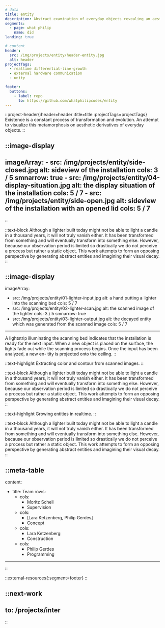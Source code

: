 ```yaml
---
# data
title: entity
description: Abstract examination of everyday objects revealing an aesthetic derivative subject to inexorable decay.
segments:
  - page: what philip
    name: did
landing: true

# content
header:
  src: /img/projects/entity/header-entity.jpg
  alt: header
projectTags:
  - realtime differential-line-growth
  - external hardware communication
  - unity

footer:
  buttons:
    - label: repo
      to: https://github.com/whatphilipcodes/entity
---
```


::project-header{:header=header :title=title :projectTags=projectTags}
Existence is a constant process of transformation and evolution. An attempt to visualize this metamorphosis on aesthetic derivatives of everyday objects.
::

::image-display
---
imageArray:
    - src: /img/projects/entity/side-closed.jpg
      alt: sideview of the installation
      cols: 3 / 5
      smnarrow: true
    - src: /img/projects/entity/04-display-situation.jpg
      alt: the display situation of the installation
      cols: 5 / 7
    - src: /img/projects/entity/side-open.jpg
      alt: sideview of the installation with an opened lid
      cols: 5 / 7
---
::

::text-block
Although a lighter built today might not be able to light a candle in a thousand years, it will not truly vanish either. It has been transformed from something and will eventually transform into something else. However, because our observation period is limited so drastically we do not perceive a process but rather a static object. This work attempts to form an opposing perspective by generating abstract entities and imagining their visual decay.
::

::image-display
---
imageArray:
  - src: /img/projects/entity/01-lighter-input.jpg
    alt: a hand putting a lighter into the scanning bed
    cols: 5 / 7
  - src: /img/projects/entity/02-lighter-scan.jpg
    alt: the scanned image of the lighter
    cols: 3 / 5
    smnarrow: true
  - src: /img/projects/entity/03-lighter-output.jpg
    alt: the decayed entity which was generated from the scanned image
    cols:  5 / 7
---
A lightstrip illuminating the scanning bed indicates that the installation is ready for the next input. When a new object is placed on the surface, the lights fade out while the scanning process begins. Once the input has been analyzed, a new en- tity is projected onto the ceiling.
::

::text-highlight
Extracting color and contour from scanned images.
::

::text-block
Although a lighter built today might not be able to light a candle in a thousand years, it will not truly vanish either. It has been transformed from something and will eventually transform into something else. However, because our observation period is limited so drastically we do not perceive a process but rather a static object. This work attempts to form an opposing perspective by generating abstract entities and imagining their visual decay.
::

::text-highlight
Growing entities in realtime.
::

::text-block
Although a lighter built today might not be able to light a candle in a thousand years, it will not truly vanish either. It has been transformed from something and will eventually transform into something else. However, because our observation period is limited so drastically we do not perceive a process but rather a static object. This work attempts to form an opposing perspective by generating abstract entities and imagining their visual decay.
::

::meta-table
---
content:
  - title: Team
    rows:
      - cols: 
        - Moritz Schell
        - Supervision
      - cols: 
        - [Lara Ketzenberg, Philip Gerdes]
        - Concept
      - cols: 
        - Lara Ketzenberg
        - Construction
      - cols: 
        - Philip Gerdes
        - Programming
---
::

::external-resources{:segment=footer}
::

::next-work
---
to: /projects/inter
---
::